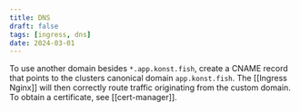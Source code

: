 ```yaml
---
title: DNS
draft: false
tags: [ingress, dns]
date: 2024-03-01
---
```


To use another domain besides `*.app.konst.fish`, create a CNAME record that points to the clusters canonical domain `app.konst.fish`. The [[Ingress Nginx]] will then correctly route traffic originating from the custom domain. To obtain a certificate, see [[cert-manager]].